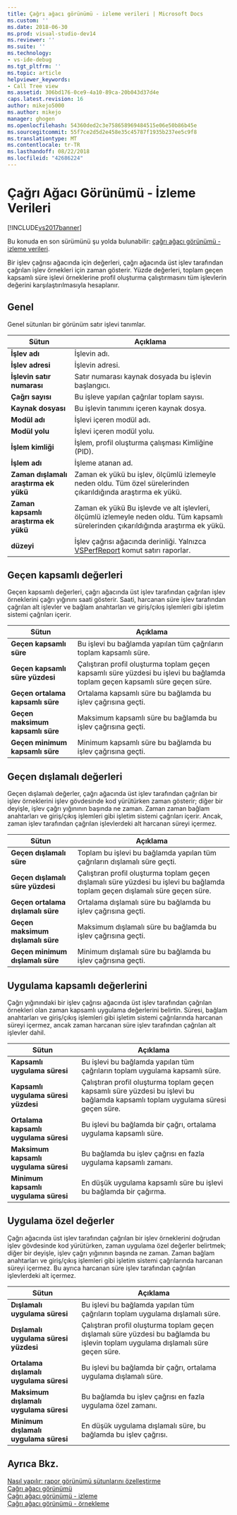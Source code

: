```yaml
---
title: Çağrı ağacı görünümü - izleme verileri | Microsoft Docs
ms.custom: ''
ms.date: 2018-06-30
ms.prod: visual-studio-dev14
ms.reviewer: ''
ms.suite: ''
ms.technology:
- vs-ide-debug
ms.tgt_pltfrm: ''
ms.topic: article
helpviewer_keywords:
- Call Tree view
ms.assetid: 306bd176-0ce9-4a10-89ca-20b043d37d4e
caps.latest.revision: 16
author: mikejo5000
ms.author: mikejo
manager: ghogen
ms.openlocfilehash: 54360ded2c3e758658969484515e06e50b86b45e
ms.sourcegitcommit: 55f7ce2d5d2e458e35c45787f1935b237ee5c9f8
ms.translationtype: MT
ms.contentlocale: tr-TR
ms.lasthandoff: 08/22/2018
ms.locfileid: "42686224"
---
```

# <a name="call-tree-view---instrumentation-data"></a>Çağrı Ağacı Görünümü - İzleme Verileri
[!INCLUDE[vs2017banner](../includes/vs2017banner.md)]

Bu konuda en son sürümünü şu yolda bulunabilir: [çağrı ağacı görünümü - izleme verileri](https://docs.microsoft.com/visualstudio/profiling/call-tree-view-instrumentation-data).  
  
Bir işlev çağrısı ağacında için değerleri, çağrı ağacında üst işlev tarafından çağrılan işlev örnekleri için zaman gösterir. Yüzde değerleri, toplam geçen kapsamlı süre işlevi örneklerine profil oluşturma çalıştırmasını tüm işlevlerin değerini karşılaştırılmasıyla hesaplanır.  
  
## <a name="general"></a>Genel  
 Genel sütunları bir görünüm satır işlevi tanımlar.  
  
|Sütun|Açıklama|  
|------------|-----------------|  
|**İşlev adı**|İşlevin adı.|  
|**İşlev adresi**|İşlevin adresi.|  
|**İşlevin satır numarası**|Satır numarası kaynak dosyada bu işlevin başlangıcı.|  
|**Çağrı sayısı**|Bu işleve yapılan çağrılar toplam sayısı.|  
|**Kaynak dosyası**|Bu işlevin tanımını içeren kaynak dosya.|  
|**Modül adı**|İşlevi içeren modül adı.|  
|**Modül yolu**|İşlevi içeren modül yolu.|  
|**İşlem kimliği**|İşlem, profil oluşturma çalışması Kimliğine (PID).|  
|**İşlem adı**|İşleme atanan ad.|  
|**Zaman dışlamalı araştırma ek yükü**|Zaman ek yükü bu işlev, ölçümlü izlemeyle neden oldu. Tüm özel sürelerinden çıkarıldığında araştırma ek yükü.|  
|**Zaman kapsamlı araştırma ek yükü**|Zaman ek yükü Bu işlevde ve alt işlevleri, ölçümlü izlemeyle neden oldu. Tüm kapsamlı sürelerinden çıkarıldığında araştırma ek yükü.|  
|**düzeyi**|İşlev çağrısı ağacında derinliği. Yalnızca [VSPerfReport](../profiling/vsperfreport.md) komut satırı raporlar.|  
  
## <a name="elapsed-inclusive-values"></a>Geçen kapsamlı değerleri  
 Geçen kapsamlı değerleri, çağrı ağacında üst işlev tarafından çağrılan işlev örneklerini çağrı yığınını saati gösterir. Saati, harcanan süre işlev tarafından çağrılan alt işlevler ve bağlam anahtarları ve giriş/çıkış işlemleri gibi işletim sistemi çağrıları içerir.  
  
|Sütun|Açıklama|  
|------------|-----------------|  
|**Geçen kapsamlı süre**|Bu işlevi bu bağlamda yapılan tüm çağrıların toplam kapsamlı süre.|  
|**Geçen kapsamlı süre yüzdesi**|Çalıştıran profil oluşturma toplam geçen kapsamlı süre yüzdesi bu işlevi bu bağlamda toplam geçen kapsamlı süre geçen süre.|  
|**Geçen ortalama kapsamlı süre**|Ortalama kapsamlı süre bu bağlamda bu işlev çağrısına geçti.|  
|**Geçen maksimum kapsamlı süre**|Maksimum kapsamlı süre bu bağlamda bu işlev çağrısına geçti.|  
|**Geçen minimum kapsamlı süre**|Minimum kapsamlı süre bu bağlamda bu işlev çağrısına geçti.|  
  
## <a name="elapsed-exclusive-values"></a>Geçen dışlamalı değerleri  
 Geçen dışlamalı değerler, çağrı ağacında üst işlev tarafından çağrılan bir işlev örneklerini işlev gövdesinde kod yürütürken zaman gösterir; diğer bir deyişle, işlev çağrı yığınının başında ne zaman. Zaman zaman bağlam anahtarları ve giriş/çıkış işlemleri gibi işletim sistemi çağrıları içerir. Ancak, zaman işlev tarafından çağrılan işlevlerdeki alt harcanan süreyi içermez.  
  
|Sütun|Açıklama|  
|------------|-----------------|  
|**Geçen dışlamalı süre**|Toplam bu işlevi bu bağlamda yapılan tüm çağrıların dışlamalı süre geçti.|  
|**Geçen dışlamalı süre yüzdesi**|Çalıştıran profil oluşturma toplam geçen dışlamalı süre yüzdesi bu işlevi bu bağlamda toplam geçen dışlamalı süre geçen süre.|  
|**Geçen ortalama dışlamalı süre**|Ortalama dışlamalı süre bu bağlamda bu işlev çağrısına geçti.|  
|**Geçen maksimum dışlamalı süre**|Maksimum dışlamalı süre bu bağlamda bu işlev çağrısına geçti.|  
|**Geçen minimum dışlamalı süre**|Minimum dışlamalı süre bu bağlamda bu işlev çağrısına geçti.|  
  
## <a name="application-inclusive-values"></a>Uygulama kapsamlı değerlerini  
 Çağrı yığınındaki bir işlev çağrısı ağacında üst işlev tarafından çağrılan örnekleri olan zaman kapsamlı uygulama değerlerini belirtin. Süresi, bağlam anahtarları ve giriş/çıkış işlemleri gibi işletim sistemi çağrılarında harcanan süreyi içermez, ancak zaman harcanan süre işlev tarafından çağrılan alt işlevler dahil.  
  
|Sütun|Açıklama|  
|------------|-----------------|  
|**Kapsamlı uygulama süresi**|Bu işlevi bu bağlamda yapılan tüm çağrıların toplam uygulama kapsamlı süre.|  
|**Kapsamlı uygulama süresi yüzdesi**|Çalıştıran profil oluşturma toplam geçen kapsamlı süre yüzdesi bu işlevi bu bağlamda kapsamlı toplam uygulama süresi geçen süre.|  
|**Ortalama kapsamlı uygulama süresi**|Bu işlevi bu bağlamda bir çağrı, ortalama uygulama kapsamlı süre.|  
|**Maksimum kapsamlı uygulama süresi**|Bu bağlamda bu işlev çağrısı en fazla uygulama kapsamlı zamanı.|  
|**Minimum kapsamlı uygulama süresi**|En düşük uygulama kapsamlı süre bu işlevi bu bağlamda bir çağırma.|  
  
## <a name="application-exclusive-values"></a>Uygulama özel değerler  
 Çağrı ağacında üst işlev tarafından çağrılan bir işlev örneklerini doğrudan işlev gövdesinde kod yürütürken, zaman uygulama özel değerler belirtmek; diğer bir deyişle, işlev çağrı yığınının başında ne zaman. Zaman bağlam anahtarları ve giriş/çıkış işlemleri gibi işletim sistemi çağrılarında harcanan süreyi içermez. Bu ayrıca harcanan süre işlev tarafından çağrılan işlevlerdeki alt içermez.  
  
|Sütun|Açıklama|  
|------------|-----------------|  
|**Dışlamalı uygulama süresi**|Bu işlevi bu bağlamda yapılan tüm çağrıların toplam uygulama dışlamalı süre.|  
|**Dışlamalı uygulama süresi yüzdesi**|Çalıştıran profil oluşturma toplam geçen dışlamalı süre yüzdesi bu bağlamda bu işlevin toplam uygulama dışlamalı süre geçen süre.|  
|**Ortalama dışlamalı uygulama süresi**|Bu işlevi bu bağlamda bir çağrı, ortalama uygulama dışlamalı süre.|  
|**Maksimum dışlamalı uygulama süresi**|Bu bağlamda bu işlev çağrısı en fazla uygulama özel zamanı.|  
|**Minimum dışlamalı uygulama süresi**|En düşük uygulama dışlamalı süre, bu bağlamda bu işlev çağrısı.|  
  
## <a name="see-also"></a>Ayrıca Bkz.  
 [Nasıl yapılır: rapor görünümü sütunlarını özelleştirme](../profiling/how-to-customize-report-view-columns.md)   
 [Çağrı ağacı görünümü](../profiling/call-tree-view-sampling-data.md)   
 [Çağrı ağacı görünümü - izleme](../profiling/call-tree-view-dotnet-memory-instrumentation-data.md)   
 [Çağrı ağacı görünümü - örnekleme](../profiling/call-tree-view-dotnet-memory-sampling-data.md)



